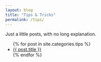 ```yaml
---
layout: blog
title: "Tips & Tricks"
permalink: /tips/
---
```


Just a little posts, with no long explanation.

<ul class="posts">
    {% for post in site.categories.tips %}
        <li>
            <a class="reserved" href="{{ post.url }}">{{ post.title }}</a>
        </li>
    {% endfor %}
</ul>
